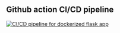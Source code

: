 ## Github action CI/CD pipeline

[![CI/CD pipeline for dockerized flask app](https://github.com/suryanshp1/dockerImage-CICD/actions/workflows/ci-cd.yaml/badge.svg)](https://github.com/suryanshp1/dockerImage-CICD/actions/workflows/ci-cd.yaml)